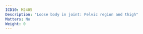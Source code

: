 ```yaml
---
ICD10: M2405
Description: "Loose body in joint: Pelvic region and thigh"
Matters: No
Weight: 0
---
```


